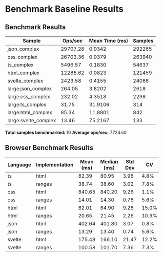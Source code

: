 # Benchmark Baseline Results

## Benchmark Results

| Sample               | Ops/sec  | Mean Time (ms) | Samples |
| -------------------- | -------- | -------------- | ------- |
| json_complex         | 29707.28 | 0.0342         | 292265  |
| css_complex          | 26703.36 | 0.0379         | 263940  |
| ts_complex           | 5496.57  | 0.1830         | 54637   |
| html_complex         | 12288.62 | 0.0823         | 121459  |
| svelte_complex       | 2423.58  | 0.4155         | 24066   |
| large:json_complex   | 264.05   | 3.8202         | 2618    |
| large:css_complex    | 232.02   | 4.3518         | 2298    |
| large:ts_complex     | 31.75    | 31.9106        | 314     |
| large:html_complex   | 85.34    | 11.8801        | 842     |
| large:svelte_complex | 13.46    | 75.2167        | 133     |

**Total samples benchmarked:** 10
**Average ops/sec:** 7724.60

## Browser Benchmark Results

| Language | Implementation | Mean (ms) | Median (ms) | Std Dev | CV    | P95 (ms) | Ops/sec | Outliers | Failed | Stability |
| -------- | -------------- | --------- | ----------- | ------- | ----- | -------- | ------- | -------- | ------ | --------- |
| ts       | html           | 82.39     | 80.95       | 3.98    | 4.8%  | 87.60    | 12      | 0/10     | 0      | 100%      |
| ts       | ranges         | 38.74     | 38.60       | 3.02    | 7.8%  | 43.80    | 26      | 0/10     | 0      | 100%      |
| css      | html           | 840.65    | 840.20      | 9.26    | 1.1%  | 854.80   | 1       | 0/10     | 0      | 90%       |
| css      | ranges         | 14.01     | 14.30       | 0.78    | 5.6%  | 14.90    | 71      | 1/10     | 0      | 90%       |
| html     | html           | 62.01     | 64.90       | 9.28    | 15.0% | 71.30    | 16      | 0/10     | 0      | 100%      |
| html     | ranges         | 20.65     | 21.45       | 2.26    | 10.9% | 23.60    | 48      | 0/10     | 0      | 100%      |
| json     | html           | 402.64    | 401.80      | 3.07    | 0.8%  | 407.80   | 2       | 3/10     | 0      | 90%       |
| json     | ranges         | 13.29     | 13.40       | 0.74    | 5.6%  | 14.20    | 75      | 1/10     | 0      | 90%       |
| svelte   | html           | 175.48    | 166.10      | 21.47   | 12.2% | 218.10   | 6       | 0/10     | 0      | 100%      |
| svelte   | ranges         | 100.58    | 101.70      | 7.36    | 7.3%  | 113.70   | 10      | 1/10     | 0      | 100%      |
